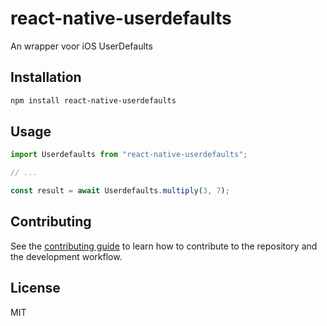 # react-native-userdefaults

An wrapper voor iOS UserDefaults

## Installation

```sh
npm install react-native-userdefaults
```

## Usage

```js
import Userdefaults from "react-native-userdefaults";

// ...

const result = await Userdefaults.multiply(3, 7);
```

## Contributing

See the [contributing guide](CONTRIBUTING.md) to learn how to contribute to the repository and the development workflow.

## License

MIT
